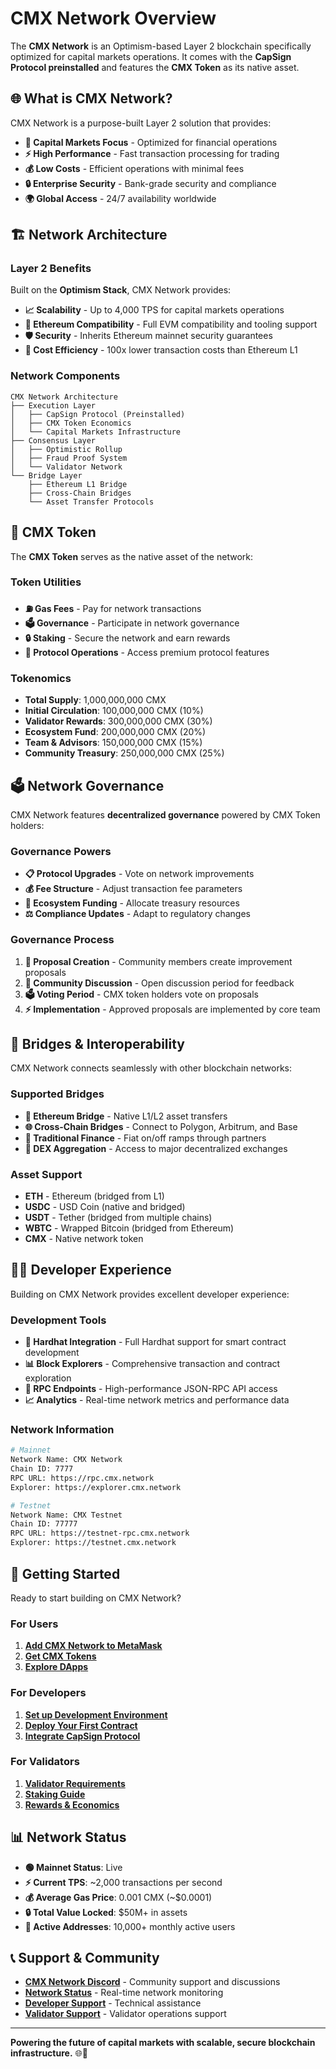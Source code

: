 # CMX Network Overview

The **CMX Network** is an Optimism-based Layer 2 blockchain specifically optimized for capital markets operations. It comes with the **CapSign Protocol preinstalled** and features the **CMX Token** as its native asset.

## 🌐 What is CMX Network?

CMX Network is a purpose-built Layer 2 solution that provides:

- **🏦 Capital Markets Focus** - Optimized for financial operations
- **⚡ High Performance** - Fast transaction processing for trading
- **💰 Low Costs** - Efficient operations with minimal fees
- **🔒 Enterprise Security** - Bank-grade security and compliance
- **🌍 Global Access** - 24/7 availability worldwide

## 🏗️ Network Architecture

### Layer 2 Benefits

Built on the **Optimism Stack**, CMX Network provides:

- **📈 Scalability** - Up to 4,000 TPS for capital markets operations
- **🔄 Ethereum Compatibility** - Full EVM compatibility and tooling support
- **🛡️ Security** - Inherits Ethereum mainnet security guarantees
- **💸 Cost Efficiency** - 100x lower transaction costs than Ethereum L1

### Network Components

```
CMX Network Architecture
├── Execution Layer
│   ├── CapSign Protocol (Preinstalled)
│   ├── CMX Token Economics
│   └── Capital Markets Infrastructure
├── Consensus Layer
│   ├── Optimistic Rollup
│   ├── Fraud Proof System
│   └── Validator Network
└── Bridge Layer
    ├── Ethereum L1 Bridge
    ├── Cross-Chain Bridges
    └── Asset Transfer Protocols
```

## 💎 CMX Token

The **CMX Token** serves as the native asset of the network:

### Token Utilities

- **⛽ Gas Fees** - Pay for network transactions
- **🗳️ Governance** - Participate in network governance
- **🔒 Staking** - Secure the network and earn rewards
- **💼 Protocol Operations** - Access premium protocol features

### Tokenomics

- **Total Supply**: 1,000,000,000 CMX
- **Initial Circulation**: 100,000,000 CMX (10%)
- **Validator Rewards**: 300,000,000 CMX (30%)
- **Ecosystem Fund**: 200,000,000 CMX (20%)
- **Team & Advisors**: 150,000,000 CMX (15%)
- **Community Treasury**: 250,000,000 CMX (25%)

## 🗳️ Network Governance

CMX Network features **decentralized governance** powered by CMX Token holders:

### Governance Powers

- **📋 Protocol Upgrades** - Vote on network improvements
- **💰 Fee Structure** - Adjust transaction fee parameters
- **🎯 Ecosystem Funding** - Allocate treasury resources
- **⚖️ Compliance Updates** - Adapt to regulatory changes

### Governance Process

1. **📝 Proposal Creation** - Community members create improvement proposals
2. **💬 Community Discussion** - Open discussion period for feedback
3. **🗳️ Voting Period** - CMX token holders vote on proposals
4. **⚡ Implementation** - Approved proposals are implemented by core team

## 🔗 Bridges & Interoperability

CMX Network connects seamlessly with other blockchain networks:

### Supported Bridges

- **🌉 Ethereum Bridge** - Native L1/L2 asset transfers
- **🌐 Cross-Chain Bridges** - Connect to Polygon, Arbitrum, and Base
- **🏦 Traditional Finance** - Fiat on/off ramps through partners
- **💱 DEX Aggregation** - Access to major decentralized exchanges

### Asset Support

- **ETH** - Ethereum (bridged from L1)
- **USDC** - USD Coin (native and bridged)
- **USDT** - Tether (bridged from multiple chains)
- **WBTC** - Wrapped Bitcoin (bridged from Ethereum)
- **CMX** - Native network token

## 👩‍💻 Developer Experience

Building on CMX Network provides excellent developer experience:

### Development Tools

- **🔧 Hardhat Integration** - Full Hardhat support for smart contract development
- **📊 Block Explorers** - Comprehensive transaction and contract exploration
- **🔌 RPC Endpoints** - High-performance JSON-RPC API access
- **📈 Analytics** - Real-time network metrics and performance data

### Network Information

```bash
# Mainnet
Network Name: CMX Network
Chain ID: 7777
RPC URL: https://rpc.cmx.network
Explorer: https://explorer.cmx.network

# Testnet
Network Name: CMX Testnet
Chain ID: 77777
RPC URL: https://testnet-rpc.cmx.network
Explorer: https://testnet.cmx.network
```

## 🚀 Getting Started

Ready to start building on CMX Network?

### For Users

1. **[Add CMX Network to MetaMask](/cmx-network/wallet-setup.md)**
2. **[Get CMX Tokens](/cmx-network/token.md)**
3. **[Explore DApps](/cmx-network/dapps.md)**

### For Developers

1. **[Set up Development Environment](/developers/README.md)**
2. **[Deploy Your First Contract](/tutorials/first-deployment.md)**
3. **[Integrate CapSign Protocol](/protocol/README.md)**

### For Validators

1. **[Validator Requirements](/cmx-network/validators.md)**
2. **[Staking Guide](/cmx-network/staking.md)**
3. **[Rewards & Economics](/cmx-network/economics.md)**

## 📊 Network Status

- **🟢 Mainnet Status**: Live
- **⚡ Current TPS**: ~2,000 transactions per second
- **💰 Average Gas Price**: 0.001 CMX (~$0.0001)
- **🔒 Total Value Locked**: $50M+ in assets
- **👥 Active Addresses**: 10,000+ monthly active users

## 📞 Support & Community

- **[CMX Network Discord](https://discord.gg/gSmnZ9wmNv)** - Community support and discussions
- **[Network Status](https://status.cmx.network)** - Real-time network monitoring
- **[Developer Support](mailto:developers@capsign.com)** - Technical assistance
- **[Validator Support](mailto:validators@capsign.com)** - Validator operations support

---

**Powering the future of capital markets with scalable, secure blockchain infrastructure.** 🌐💎
